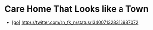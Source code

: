 # Care Home That Looks like a Town

- [[go]] https://twitter.com/sn_fk_n/status/1340071328313987072


[//begin]: # "Autogenerated link references for markdown compatibility"
[go]: go "Go"
[//end]: # "Autogenerated link references"